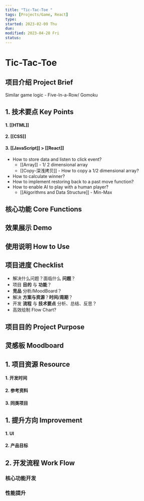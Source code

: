 ```yaml
---
title: "Tic-Tac-Toe "
tags: [Projects/Game, React]
type:
started: 2023-02-09 Thu
due: 
modified: 2023-04-28 Fri
status: 
---
```

# Tic-Tac-Toe 
## 项目介绍 Project Brief
Similar game logic - Five-In-a-Row/ Gomoku
## 1. 技术要点 Key Points
#### 1. [[HTML]]
#### 2. [[CSS]]
#### 3. [[JavaScript]] > [[React]]
- How to store data and listen to click event?
	- [[Array]] - 1/ 2 dimensional array
	- [[Copy-深浅拷贝]] - How to copy a 1/2 dimensional array?
- How to calculate winner?
- How to implement restoring back to a past move function? 
- How to enable AI to play with a human player?
	- [[Algorithms and Data Structure]] - Min-Max
## 核心功能 Core Functions
## 效果展示 Demo
## 使用说明 How to Use
## 项目进度 Checklist
- 解决什么问题？面临什么 **问题**？
- 项目 **目的** 与 **功能**？
- **竞品** 分析/MoodBoard？
- 解决 **方案与资源**？**时间/周期**？
- 开发 **流程** 与 **技术要点** 分析、总结、反思？
- 高效绘制 Flow Chart?
## 项目目的 Project Purpose
## 灵感板 Moodboard
## 1. 项目资源 Resource
#### 1. 开发时间
#### 2. 参考资料
#### 3. 同类项目
## 1. 提升方向 Improvement
#### 1. UI
#### 2. 产品目标
## 2. 开发流程 Work Flow
### 核心功能开发
### 性能提升
